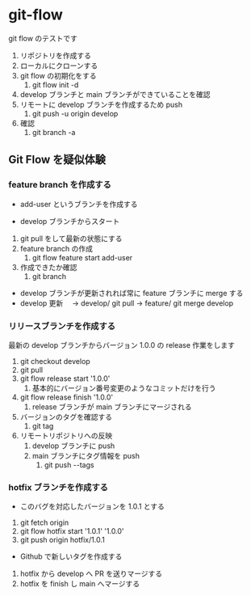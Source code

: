 # git-flow

git flow のテストです

1. リポジトリを作成する
2. ローカルにクローンする
3. git flow の初期化をする
   1. git flow init -d
4. develop ブランチと main ブランチができていることを確認
5. リモートに develop ブランチを作成するため push
   1. git push -u origin develop
6. 確認
   1. git branch -a

## Git Flow を疑似体験

### feature branch を作成する

- add-user というブランチを作成する

- develop ブランチからスタート

1. git pull をして最新の状態にする
2. feature branch の作成
   1. git flow feature start add-user
3. 作成できたか確認
   1. git branch

- develop ブランチが更新されれば常に feature ブランチに merge する
- develop 更新　 → develop/ git pull -> feature/ git merge develop

### リリースブランチを作成する

最新の develop ブランチからバージョン 1.0.0 の release 作業をします

1. git checkout develop
2. git pull
3. git flow release start '1.0.0'
   1. 基本的にバージョン番号変更のようなコミットだけを行う
4. git flow release finish '1.0.0'
   1. release ブランチが main ブランチにマージされる
5. バージョンのタグを確認する
   1. git tag
6. リモートリポジトリへの反映
   1. develop ブランチに push
   2. main ブランチにタグ情報を push
      1. git push --tags

### hotfix ブランチを作成する

- このバグを対応したバージョンを 1.0.1 とする

1. git fetch origin
2. git flow hotfix start '1.0.1' '1.0.0'
3. git push origin hotfix/1.0.1

- Github で新しいタグを作成する

1. hotfix から develop へ PR を送りマージする
2. hotfix を finish し main へマージする
